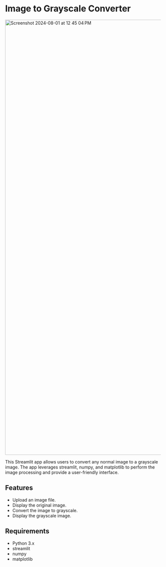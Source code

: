 <h1>Image to Grayscale Converter</h1>
<img width="1406" alt="Screenshot 2024-08-01 at 12 45 04 PM" src="https://github.com/user-attachments/assets/f569e4fc-b3b2-4c06-ae07-fc7b73f73fc3">

This Streamlit app allows users to convert any normal image to a grayscale image. The app leverages streamlit, numpy, and matplotlib to perform the image processing and provide a user-friendly interface.

## Features

- Upload an image file.
- Display the original image.
- Convert the image to grayscale.
- Display the grayscale image.

## Requirements

- Python 3.x
- streamlit
- numpy
- matplotlib
